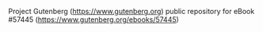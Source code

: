 Project Gutenberg (https://www.gutenberg.org) public repository for
eBook #57445 (https://www.gutenberg.org/ebooks/57445)
